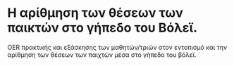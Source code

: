 # H αρίθμηση των θέσεων των παικτών στο γήπεδο του Βόλεϊ.
OER πρακτικής και εξάσκησης των μαθητών/τριών στον εντοπισμό και την αρίθμηση των θέσεων των παιχτών μέσα  στο γήπεδο του βόλεϊ.
